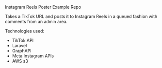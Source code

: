 Instagram Reels Poster Example Repo

Takes a TikTok URL and posts it to  Instagram Reels in a queued fashion with comments from an admin area.

Technologies used:
- TikTok API
- Laravel
- GraphAPI
- Meta Instagram APIs
- AWS s3
